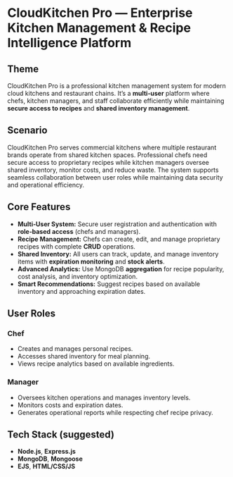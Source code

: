 # CloudKitchen Pro — Enterprise Kitchen Management & Recipe Intelligence Platform

## Theme
CloudKitchen Pro is a professional kitchen management system for modern cloud kitchens and restaurant chains. It’s a **multi‑user** platform where chefs, kitchen managers, and staff collaborate efficiently while maintaining **secure access to recipes** and **shared inventory management**.

## Scenario
CloudKitchen Pro serves commercial kitchens where multiple restaurant brands operate from shared kitchen spaces. Professional chefs need secure access to proprietary recipes while kitchen managers oversee shared inventory, monitor costs, and reduce waste. The system supports seamless collaboration between user roles while maintaining data security and operational efficiency.

## Core Features
- **Multi‑User System:** Secure user registration and authentication with **role‑based access** (chefs and managers).
- **Recipe Management:** Chefs can create, edit, and manage proprietary recipes with complete **CRUD** operations.
- **Shared Inventory:** All users can track, update, and manage inventory items with **expiration monitoring** and **stock alerts**.
- **Advanced Analytics:** Use MongoDB **aggregation** for recipe popularity, cost analysis, and inventory optimization.
- **Smart Recommendations:** Suggest recipes based on available inventory and approaching expiration dates.

## User Roles
### Chef
- Creates and manages personal recipes.
- Accesses shared inventory for meal planning.
- Views recipe analytics based on available ingredients.

### Manager
- Oversees kitchen operations and manages inventory levels.
- Monitors costs and expiration dates.
- Generates operational reports while respecting chef recipe privacy.

## Tech Stack (suggested)
- **Node.js**, **Express.js**
- **MongoDB**, **Mongoose**
- **EJS**, **HTML/CSS/JS**
